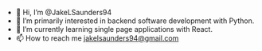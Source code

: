 - 👋 Hi, I’m @JakeLSaunders94
- 👀 I’m primarily interested in backend software development with Python.
- 🌱 I’m currently learning single page applications with React.
- 📫 How to reach me jakelsaunders94@gmail.com

<!---
JakeLSaunders94/JakeLSaunders94 is a ✨ special ✨ repository because its `README.md` (this file) appears on your GitHub profile.
You can click the Preview link to take a look at your changes.
--->
